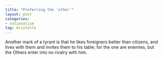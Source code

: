 ```yaml
---
title: "Preferring the 'other'"
layout: post
categories:
- nationalism
tag: Aristotle
---
```


Another mark of a tyrant is that he likes foreigners better than citizens, and lives with them and invites them to his table; for the one are enemies, but the Others enter into no rivalry with him.